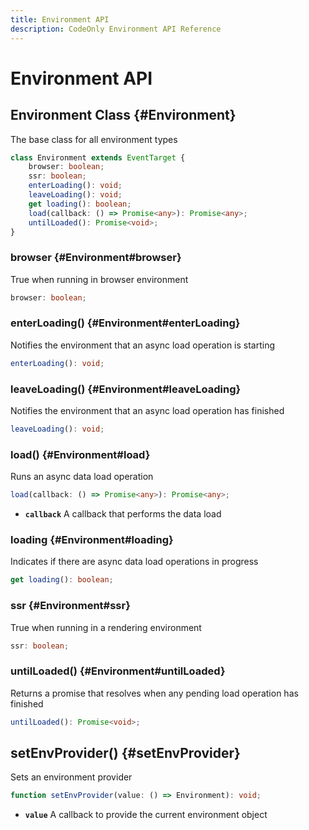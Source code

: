 ```yaml
---
title: Environment API
description: CodeOnly Environment API Reference
---
```


# Environment API

## Environment Class {#Environment}

The base class for all environment types


```ts
class Environment extends EventTarget {
    browser: boolean;
    ssr: boolean;
    enterLoading(): void;
    leaveLoading(): void;
    get loading(): boolean;
    load(callback: () => Promise<any>): Promise<any>;
    untilLoaded(): Promise<void>;
}
```

### browser {#Environment#browser}


True when running in browser environment


```ts
browser: boolean;
```

### enterLoading() {#Environment#enterLoading}

Notifies the environment that an async load operation is starting


```ts
enterLoading(): void;
```

### leaveLoading() {#Environment#leaveLoading}

Notifies the environment that an async load operation has finished


```ts
leaveLoading(): void;
```

### load() {#Environment#load}

Runs an async data load operation


```ts
load(callback: () => Promise<any>): Promise<any>;
```

* **`callback`** A callback that performs the data load

### loading {#Environment#loading}

Indicates if there are async data load operations in progress


```ts
get loading(): boolean;
```

### ssr {#Environment#ssr}


True when running in a rendering environment


```ts
ssr: boolean;
```

### untilLoaded() {#Environment#untilLoaded}

Returns a promise that resolves when any pending load operation has finished


```ts
untilLoaded(): Promise<void>;
```

## setEnvProvider() {#setEnvProvider}

Sets an environment provider


```ts
function setEnvProvider(value: () => Environment): void;
```

* **`value`** A callback to provide the current environment object

